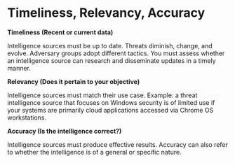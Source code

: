 # Timeliness, Relevancy, Accuracy

**Timeliness (Recent or current data)**

&#x20;Intelligence sources must be up to date. Threats diminish, change, and evolve. Adversary groups adopt different tactics. You must assess whether an intelligence source can research and disseminate updates in a timely manner.

**Relevancy (Does it pertain to your objective)**

&#x20;Intelligence sources must match their use case. Example: a threat intelligence source that focuses on Windows security is of limited use if your systems are primarily cloud applications accessed via Chrome OS workstations.

**Accuracy (Is the intelligence correct?)**

Intelligence sources must produce effective results. Accuracy can also refer to whether the intelligence is of a general or specific nature.
